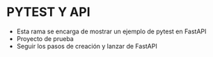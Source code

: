 # PYTEST Y API
- Esta rama se encarga de mostrar un ejemplo de pytest en FastAPI
- Proyecto de prueba
- Seguir los pasos de creación y lanzar de FastAPI
